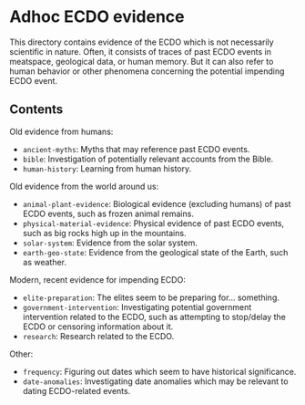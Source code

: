 # Adhoc ECDO evidence

This directory contains evidence of the ECDO which is not necessarily scientific in nature. Often, it consists of traces of past ECDO events in meatspace, geological data, or human memory. But it can also refer to human behavior or other phenomena concerning the potential impending ECDO event.

## Contents

Old evidence from humans:
- `ancient-myths`: Myths that may reference past ECDO events.
- `bible`: Investigation of potentially relevant accounts from the Bible.
- `human-history`: Learning from human history.

Old evidence from the world around us:
- `animal-plant-evidence`: Biological evidence (excluding humans) of past ECDO events, such as frozen animal remains.
- `physical-material-evidence`: Physical evidence of past ECDO events, such as big rocks high up in the mountains.
- `solar-system`: Evidence from the solar system.
- `earth-geo-state`: Evidence from the geological state of the Earth, such as weather.

Modern, recent evidence for impending ECDO:
- `elite-preparation`: The elites seem to be preparing for... something.
- `government-intervention`: Investigating potential government intervention related to the ECDO, such as attempting to stop/delay the ECDO or censoring information about it.
- `research`: Research related to the ECDO.

Other:
- `frequency`: Figuring out dates which seem to have historical significance.
- `date-anomalies`: Investigating date anomalies which may be relevant to dating ECDO-related events.